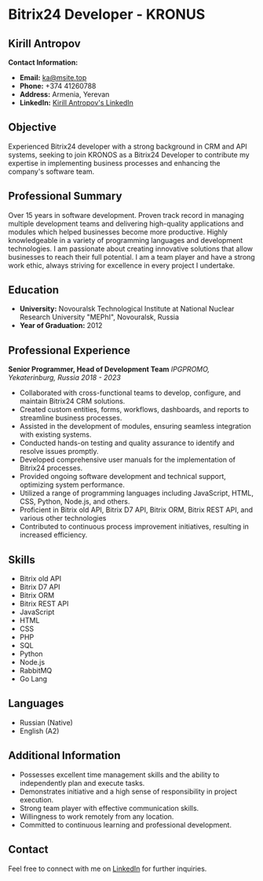 # Bitrix24 Developer - KRONUS

## Kirill Antropov
**Contact Information:**
- **Email:** [ka@msite.top](mailto:ka@msite.top)
- **Phone:** +374 41260788
- **Address:** Armenia, Yerevan
- **LinkedIn:** [Kirill Antropov's LinkedIn](https://www.linkedin.com/in/kirill-antropov/)

## Objective
Experienced Bitrix24 developer with a strong background in CRM and API systems, seeking to join KRONOS as a Bitrix24 Developer to contribute my expertise in implementing business processes and enhancing the company's software team.

## Professional Summary
Over 15 years in software development. Proven track record in managing multiple development teams and delivering high-quality applications and modules which helped businesses become more productive. Highly knowledgeable in a variety of programming languages and development technologies. I am passionate about creating innovative solutions that allow businesses to reach their full potential. I am a team player and have a strong work ethic, always striving for excellence in every project I undertake.

## Education
- **University:** Novouralsk Technological Institute at National Nuclear Research University "MEPhI", Novouralsk, Russia
- **Year of Graduation:** 2012

## Professional Experience
**Senior Programmer, Head of Development Team**
*IPGPROMO, Yekaterinburg, Russia*
*2018 - 2023*

- Collaborated with cross-functional teams to develop, configure, and maintain Bitrix24 CRM solutions.
- Created custom entities, forms, workflows, dashboards, and reports to streamline business processes.
- Assisted in the development of modules, ensuring seamless integration with existing systems.
- Conducted hands-on testing and quality assurance to identify and resolve issues promptly.
- Developed comprehensive user manuals for the implementation of Bitrix24 processes.
- Provided ongoing software development and technical support, optimizing system performance.
- Utilized a range of programming languages including JavaScript, HTML, CSS, Python, Node.js, and others.
- Proficient in Bitrix old API, Bitrix D7 API, Bitrix ORM, Bitrix REST API, and various other technologies
- Contributed to continuous process improvement initiatives, resulting in increased efficiency.

## Skills
- Bitrix old API
- Bitrix D7 API
- Bitrix ORM
- Bitrix REST API
- JavaScript
- HTML
- CSS
- PHP
- SQL
- Python
- Node.js
- RabbitMQ
- Go Lang

## Languages
- Russian (Native)
- English (A2)

## Additional Information
- Possesses excellent time management skills and the ability to independently plan and execute tasks.
- Demonstrates initiative and a high sense of responsibility in project execution.
- Strong team player with effective communication skills.
- Willingness to work remotely from any location.
- Committed to continuous learning and professional development.

## Contact
Feel free to connect with me on [LinkedIn](https://www.linkedin.com/in/kirill-antropov/) for further inquiries.
